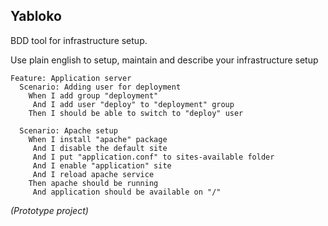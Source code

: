 ## Yabloko

BDD tool for infrastructure setup.

Use plain english to setup, maintain and describe your infrastructure setup

```gherkin
Feature: Application server
  Scenario: Adding user for deployment
    When I add group "deployment"
     And I add user "deploy" to "deployment" group
    Then I should be able to switch to "deploy" user

  Scenario: Apache setup
    When I install "apache" package
     And I disable the default site
     And I put "application.conf" to sites-available folder
     And I enable "application" site
     And I reload apache service
    Then apache should be running
     And application should be available on "/"
```

*(Prototype project)*